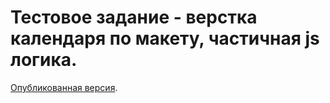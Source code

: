 # Тестовое задание - верстка календаря по макету, частичная js логика.

[Опубликованная версия](https://olgamorozova88.github.io/Calendar/).
